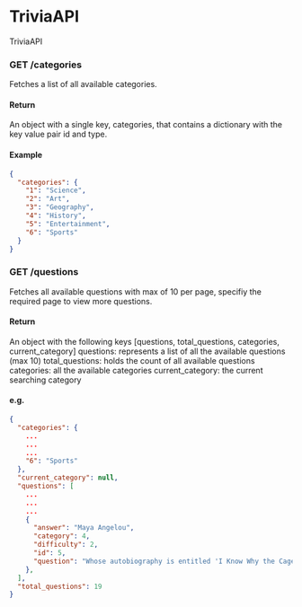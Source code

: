 # TriviaAPI
TriviaAPI

### GET /categories
Fetches a list of all available categories.
#### Return
An object with a single key, categories, that contains a dictionary with the key value pair id and type.
#### Example
```json
{
  "categories": {
    "1": "Science",
    "2": "Art",
    "3": "Geography",
    "4": "History",
    "5": "Entertainment",
    "6": "Sports"
  }
}
```

### GET /questions
Fetches all available questions with max of 10 per page, specifiy the required page to view more questions.
#### Return
An object with the following keys [questions, total_questions, categories, current_category] 
questions: represents a list of all the available questions (max 10)
total_questions: holds the count of all available questions
categories: all the available categories
current_category: the current searching category
#### e.g.
```json
{
  "categories": {
    ...
    ...
    ...
    "6": "Sports"
  },
  "current_category": null,
  "questions": [
    ...
    ...
    ...
    {
      "answer": "Maya Angelou",
      "category": 4,
      "difficulty": 2,
      "id": 5,
      "question": "Whose autobiography is entitled 'I Know Why the Caged Bird Sings'?"
    },
  ],
  "total_questions": 19
}
```

